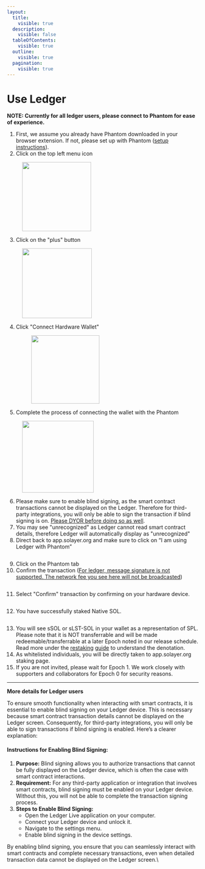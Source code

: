 ```yaml
---
layout:
  title:
    visible: true
  description:
    visible: false
  tableOfContents:
    visible: true
  outline:
    visible: true
  pagination:
    visible: true
---
```


# Use Ledger

**NOTE: Currently for all ledger users, please connect to Phantom for ease of experience.**&#x20;

1. First, we assume you already have Phantom downloaded in your browser extension. If not, please  set up with Phantom ([setup instructions](https://help.phantom.app/hc/en-us/articles/8071074929043-How-to-create-a-new-wallet)).&#x20;
2. Click on the top left menu icon&#x20;

<figure><img src="../../.gitbook/assets/image (7) (2).png" alt="" width="181"><figcaption></figcaption></figure>

3. Click on the "plus" button&#x20;

<figure><img src="../../.gitbook/assets/image (8) (2).png" alt="" width="183"><figcaption></figcaption></figure>

4.  Click "Connect Hardware Wallet"&#x20;

    <figure><img src="../../.gitbook/assets/image (9) (2).png" alt="" width="179"><figcaption></figcaption></figure>
5. Complete the process of connecting the wallet with the Phantom

<figure><img src="../../.gitbook/assets/image (10) (2).png" alt="" width="188"><figcaption></figcaption></figure>

6. Please make sure to enable blind signing, as the smart contract transactions cannot be displayed on the Ledger. Therefore for third-party integrations, you will only be able to sign the transaction if blind signing is on. [Please DYOR before doing so as well](https://www.ledger.com/academy/enable-blind-signing-why-when-and-how-to-stay-safe).&#x20;
7. You may see "unrecognized" as Ledger cannot read smart contract details, therefore Ledger will automatically display as "unrecognized"&#x20;
8. Direct back to app.solayer.org and make sure to click on “I am using Ledger with Phantom”

<figure><img src="../../.gitbook/assets/image (20).png" alt=""><figcaption></figcaption></figure>

9. Click on the Phantom tab
10. Confirm the transaction ([For ledger, message signature is not supported. The network fee you see here will not be broadcasted](https://spl.solana.com/memo))

<figure><img src="../../.gitbook/assets/image (21).png" alt=""><figcaption></figcaption></figure>

11. Select "Confirm" transaction by confirming on your hardware device.

<figure><img src="../../.gitbook/assets/image (22).png" alt=""><figcaption></figcaption></figure>

12. You have successfully staked Native SOL.

<figure><img src="../../.gitbook/assets/image (23).png" alt=""><figcaption></figcaption></figure>

13. You will see sSOL or sLST-SOL in your wallet as a representation of SPL. Please note that it is NOT transferrable and will be made redeemable/transferrable at a later Epoch noted in our release schedule. Read more under the [restaking](https://docs.solayer.org/solayer-docs/restaking/restaking-architecture) [guide](https://docs.solayer.org/solayer-docs/restaking/restaking-architecture) to understand the denotation.&#x20;
14. As whitelisted individuals, you will be directly taken to app.solayer.org staking page.&#x20;
15. If you are not invited, please wait for Epoch 1. We work closely with supporters and collaborators for Epoch 0 for security reasons.&#x20;

***

**More details for Ledger users**

To ensure smooth functionality when interacting with smart contracts, it is essential to enable blind signing on your Ledger device. This is necessary because smart contract transaction details cannot be displayed on the Ledger screen. Consequently, for third-party integrations, you will only be able to sign transactions if blind signing is enabled. Here’s a clearer explanation:

#### Instructions for Enabling Blind Signing:

1. **Purpose:** Blind signing allows you to authorize transactions that cannot be fully displayed on the Ledger device, which is often the case with smart contract interactions.
2. **Requirement:** For any third-party application or integration that involves smart contracts, blind signing must be enabled on your Ledger device. Without this, you will not be able to complete the transaction signing process.
3. **Steps to Enable Blind Signing:**
   * Open the Ledger Live application on your computer.
   * Connect your Ledger device and unlock it.
   * Navigate to the settings menu.
   * Enable blind signing in the device settings.

By enabling blind signing, you ensure that you can seamlessly interact with smart contracts and complete necessary transactions, even when detailed transaction data cannot be displayed on the Ledger screen.\
